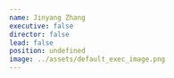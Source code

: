 ```yaml
---
name: Jinyang Zhang
executive: false
director: false
lead: false
position: undefined
image: ../assets/default_exec_image.png
---
```

